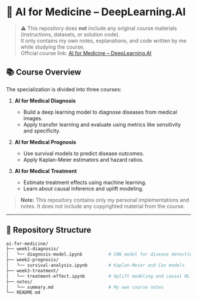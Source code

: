 # 🧠 AI for Medicine – DeepLearning.AI

> ⚠️ This repository does **not** include any original course materials (instructions, datasets, or solution code).  
> It only contains my own notes, explanations, and code written by me while studying the course.  
> Official course link: [AI for Medicine – DeepLearning.AI](https://www.deeplearning.ai/courses/ai-for-medicine-specialization/)

## 📚 Course Overview

The specialization is divided into three courses:

1. **AI for Medical Diagnosis**
   - Build a deep learning model to diagnose diseases from medical images.
   - Apply transfer learning and evaluate using metrics like sensitivity and specificity.

2. **AI for Medical Prognosis**
   - Use survival models to predict disease outcomes.
   - Apply Kaplan-Meier estimators and hazard ratios.

3. **AI for Medical Treatment**
   - Estimate treatment effects using machine learning.
   - Learn about causal inference and uplift modeling.

> **Note:** This repository contains only my personal implementations and notes. It does not include any copyrighted material from the course.

---

## 📂 Repository Structure

```bash
ai-for-medicine/
├── week1-diagnosis/
│   └── diagnosis-model.ipynb          # CNN model for disease detection
├── week2-prognosis/
│   └── survival-analysis.ipynb        # Kaplan-Meier and Cox models
├── week3-treatment/
│   └── treatment-effect.ipynb         # Uplift modeling and causal ML
├── notes/
│   └── summary.md                     # My own course notes
└── README.md
